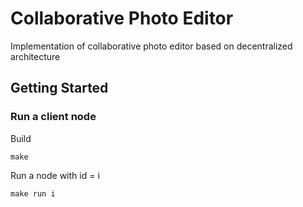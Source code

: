# Collaborative Photo Editor

Implementation of collaborative photo editor based on decentralized architecture

## Getting Started

### Run a client node


Build 
```
make
```

Run a node with id = i

```
make run i
```




